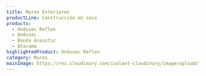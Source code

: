 ```yaml
---
title: Muros Exteriores
productLine: Construcción en seco
products:
  - Ondusec Reflex
  - Ondusec
  - Banda Acoustic
  - Atacama
highlightedProduct: Ondusec Reflex
category: Muros
mainImage: https://res.cloudinary.com/isolant-cloudinary/image/upload/f_auto,q_auto:good/website-2021/solutions/isolant-aislantes-soluciones-vivienda-encabezado.jpg
---
```

